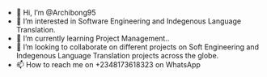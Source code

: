 - 👋 Hi, I’m @Archibong95
- 👀 I’m interested in Software Engineering and Indegenous Language Translation.
- 🌱 I’m currently learning Project Management..
- 💞️ I’m looking to collaborate on different projects on Soft Engineering and Indegenous Language Translation projects across the globe.
- 📫 How to reach me on +2348173618323 on WhatsApp 

<!---
Archibong95/Archibong95 is a ✨ special ✨ repository because its `README.md` (this file) appears on your GitHub profile.
You can click the Preview link to take a look at your changes.
--->
